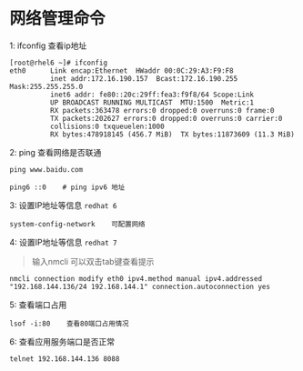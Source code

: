 # 网络管理命令

1: ifconfig 查看ip地址

```shell
[root@rhel6 ~]# ifconfig
eth0      Link encap:Ethernet  HWaddr 00:0C:29:A3:F9:F8  
          inet addr:172.16.190.157  Bcast:172.16.190.255  Mask:255.255.255.0
          inet6 addr: fe80::20c:29ff:fea3:f9f8/64 Scope:Link
          UP BROADCAST RUNNING MULTICAST  MTU:1500  Metric:1
          RX packets:363478 errors:0 dropped:0 overruns:0 frame:0
          TX packets:202627 errors:0 dropped:0 overruns:0 carrier:0
          collisions:0 txqueuelen:1000 
          RX bytes:478918145 (456.7 MiB)  TX bytes:11873609 (11.3 MiB)
```

2: ping 查看网络是否联通

```shell
ping www.baidu.com

ping6 ::0    # ping ipv6 地址
```

3: 设置IP地址等信息 `redhat 6`

```shell
system-config-network    可配置网络
```

4: 设置IP地址等信息 `redhat 7`

> 输入nmcli 可以双击tab键查看提示

```shell
nmcli connection modify eth0 ipv4.method manual ipv4.addressed "192.168.144.136/24 192.168.144.1" connection.autoconnection yes
```

5: 查看端口占用

```shell
lsof -i:80    查看80端口占用情况
```

6: 查看应用服务端口是否正常

```shell
telnet 192.168.144.136 8088
```



